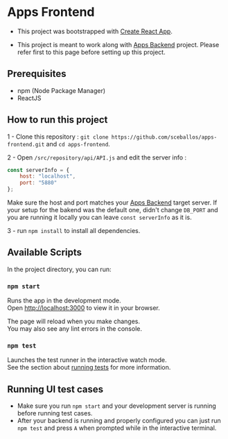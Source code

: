 # Apps Frontend

- This project was bootstrapped with [Create React App](https://github.com/facebook/create-react-app).

- This project is meant to work along with [Apps Backend](https://github.com/sceballos/apps-backend) project. Please refer first to this page before setting up this project.

## Prerequisites

- npm (Node Package Manager)
- ReactJS

## How to run this project
1 - Clone this repository :  `git clone https://github.com/sceballos/apps-frontend.git` and `cd apps-frontend`.

2 - Open `/src/repository/api/API.js` and edit the server info :

```js
const serverInfo = {
    host: "localhost",
    port: "5880"
};
```
Make sure the host and port matches your [Apps Backend](https://github.com/sceballos/apps-backend) target server. If your setup for the bakend was the default one, didn't change `DB_PORT` and you are running it locally you can leave `const serverInfo` as it is.

3 - run `npm install` to install all dependencies.

## Available Scripts

In the project directory, you can run:

### `npm start`

Runs the app in the development mode.\
Open [http://localhost:3000](http://localhost:3000) to view it in your browser.

The page will reload when you make changes.\
You may also see any lint errors in the console.

### `npm test`

Launches the test runner in the interactive watch mode.\
See the section about [running tests](https://facebook.github.io/create-react-app/docs/running-tests) for more information.

## Running UI test cases

- Make sure you run `npm start` and your development server is running before running test cases.
- After your backend is running and properly configured you can just run `npm test` and press `A` when prompted while in the interactive terminal.
